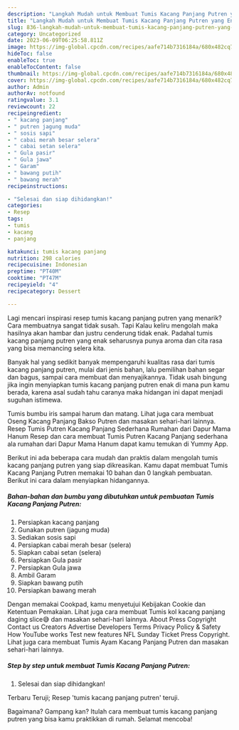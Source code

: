 ```yaml
---
description: "Langkah Mudah untuk Membuat Tumis Kacang Panjang Putren yang Enak"
title: "Langkah Mudah untuk Membuat Tumis Kacang Panjang Putren yang Enak"
slug: 836-langkah-mudah-untuk-membuat-tumis-kacang-panjang-putren-yang-enak
category: Uncategorized
date: 2023-06-09T06:25:58.811Z
image: https://img-global.cpcdn.com/recipes/aafe714b7316184a/680x482cq70/tumis-kacang-panjang-putren-foto-resep-utama.jpg
hideToc: false
enableToc: true
enableTocContent: false
thumbnail: https://img-global.cpcdn.com/recipes/aafe714b7316184a/680x482cq70/tumis-kacang-panjang-putren-foto-resep-utama.jpg
cover: https://img-global.cpcdn.com/recipes/aafe714b7316184a/680x482cq70/tumis-kacang-panjang-putren-foto-resep-utama.jpg
author: Admin
authorAv: notfound
ratingvalue: 3.1
reviewcount: 22
recipeingredient:
- " kacang panjang"
- " putren jagung muda"
- " sosis sapi"
- " cabai merah besar selera"
- " cabai setan selera"
- " Gula pasir"
- " Gula jawa"
- " Garam"
- " bawang putih"
- " bawang merah"
recipeinstructions:

- "Selesai dan siap dihidangkan!"
categories:
- Resep
tags:
- tumis
- kacang
- panjang

katakunci: tumis kacang panjang 
nutrition: 298 calories
recipecuisine: Indonesian
preptime: "PT40M"
cooktime: "PT47M"
recipeyield: "4"
recipecategory: Dessert

---
```



Lagi mencari inspirasi resep tumis kacang panjang putren yang menarik? Cara membuatnya sangat tidak susah. Tapi Kalau keliru mengolah maka hasilnya akan hambar dan justru cenderung tidak enak. Padahal tumis kacang panjang putren yang enak seharusnya punya aroma dan cita rasa yang bisa memancing selera kita.


Banyak hal yang sedikit banyak mempengaruhi kualitas rasa dari tumis kacang panjang putren, mulai dari jenis bahan, lalu pemilihan bahan segar dan bagus, sampai cara membuat dan menyajikannya. Tidak usah bingung jika ingin menyiapkan tumis kacang panjang putren enak di mana pun kamu berada, karena asal sudah tahu caranya maka hidangan ini dapat menjadi suguhan istimewa.

Tumis bumbu iris sampai harum dan matang. Lihat juga cara membuat Oseng Kacang Panjang Bakso Putren dan masakan sehari-hari lainnya. Resep Tumis Putren Kacang Panjang Sederhana Rumahan dari Dapur Mama Hanum Resep dan cara membuat Tumis Putren Kacang Panjang sederhana ala rumahan dari Dapur Mama Hanum dapat kamu temukan di Yummy App.


Berikut ini ada beberapa cara mudah dan praktis dalam mengolah tumis kacang panjang putren yang siap dikreasikan. Kamu dapat membuat Tumis Kacang Panjang Putren memakai 10 bahan dan 0 langkah pembuatan. Berikut ini cara dalam menyiapkan hidangannya.

<!--inarticleads1-->

##### Bahan-bahan dan bumbu yang dibutuhkan untuk pembuatan Tumis Kacang Panjang Putren:

1. Persiapkan  kacang panjang
1. Gunakan  putren (jagung muda)
1. Sediakan  sosis sapi
1. Persiapkan  cabai merah besar (selera)
1. Siapkan  cabai setan (selera)
1. Persiapkan  Gula pasir
1. Persiapkan  Gula jawa
1. Ambil  Garam
1. Siapkan  bawang putih
1. Persiapkan  bawang merah


Dengan memakai Cookpad, kamu menyetujui Kebijakan Cookie dan Ketentuan Pemakaian. Lihat juga cara membuat Tumis kol kacang panjang daging slice😅 dan masakan sehari-hari lainnya. About Press Copyright Contact us Creators Advertise Developers Terms Privacy Policy &amp; Safety How YouTube works Test new features NFL Sunday Ticket Press Copyright. Lihat juga cara membuat Tumis Ayam Kacang Panjang Putren dan masakan sehari-hari lainnya. 

<!--inarticleads2-->

##### Step by step untuk membuat Tumis Kacang Panjang Putren:


1. Selesai dan siap dihidangkan!

Terbaru Teruji; Resep &#39;tumis kacang panjang putren&#39; teruji. 

Bagaimana? Gampang kan? Itulah cara membuat tumis kacang panjang putren yang bisa kamu praktikkan di rumah. Selamat mencoba!
